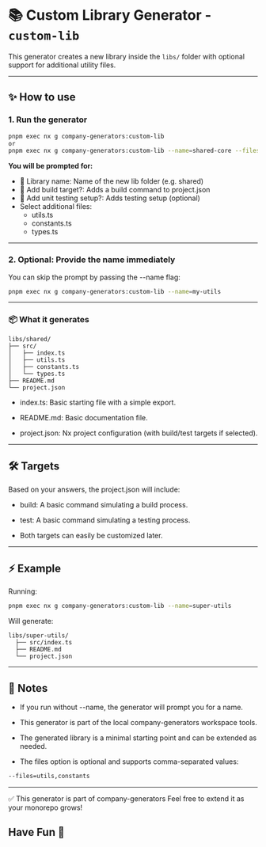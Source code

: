 # 📚 Custom Library Generator - `custom-lib`

This generator creates a new library inside the `libs/` folder with optional support for additional utility files.

---

## ✨ How to use

### 1. Run the generator

```bash
pnpm exec nx g company-generators:custom-lib
or
pnpm exec nx g company-generators:custom-lib --name=shared-core --files=utils,types
```

**You will be prompted for:**
- 🐸 Library name: Name of the new lib folder (e.g. shared)
- 🐸 Add build target?: Adds a build command to project.json
- 🐸 Add unit testing setup?: Adds testing setup (optional)
- Select additional files:
  - utils.ts
  - constants.ts
  - types.ts

---

### 2. Optional: Provide the name immediately
You can skip the prompt by passing the --name flag:

```bash
pnpm exec nx g company-generators:custom-lib --name=my-utils
```
----

### 📦 What it generates

```
libs/shared/
├── src/
│   ├── index.ts
│   ├── utils.ts
│   ├── constants.ts
│   └── types.ts
├── README.md
└── project.json
```
- index.ts: Basic starting file with a simple export.

- README.md: Basic documentation file.

- project.json: Nx project configuration (with build/test targets if selected).

---

## 🛠️ Targets

Based on your answers, the project.json will include:

- build: A basic command simulating a build process.

- test: A basic command simulating a testing process.

- Both targets can easily be customized later.

---
## ⚡ Example
Running:

```bash
pnpm exec nx g company-generators:custom-lib --name=super-utils
```
Will generate:
```
libs/super-utils/
  ├── src/index.ts
  ├── README.md
  └── project.json
```
---
## 🎯 Notes
- If you run without --name, the generator will prompt you for a name.

- This generator is part of the local company-generators workspace tools.

- The generated library is a minimal starting point and can be extended as needed.

- The files option is optional and supports comma-separated values:
```bash
--files=utils,constants
```

---

✅ This generator is part of company-generators
Feel free to extend it as your monorepo grows!

## Have Fun 🐸
